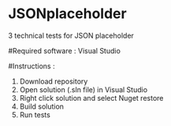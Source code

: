 # JSONplaceholder
3 technical tests for JSON placeholder

#Required software : Visual Studio

#Instructions :
1. Download repository
2. Open solution (.sln file) in Visual Studio
3. Right click solution and select Nuget restore
4. Build solution
5. Run tests
